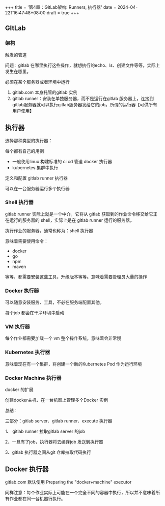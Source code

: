 +++
title = '第4章：GitLab架构: Runners, 执行器'
date = 2024-04-22T16:47:48+08:00
draft = true
+++

## GItLab

### 架构

触发的管道

问题：gitlab 在哪里执行这些操作，就想执行的echo、ls、创建文件等等，实际上发生在哪里。

必须在某个服务器或者环境中运行

1. gitlab.com 本身托管的gitlab 实例
2. gitlab runner：安装在单独服务器，而不是运行在gitlab 服务器上，连接到gitlab服务器就可以执行gitlab服务器发给它的job。所谓的运行器【可供所有用户使用】



## 执行器

选择那种类型的执行器：

每个都有自己的用例

+ 一般使用linux 构建标准的 ci cd 管道 docker 执行器
+ kubernetes 集群中执行

定义和配置 gitlab runner 执行器

 可以在一台服务器运行多个执行器



### Shell 执行器

gitlab runner 实际上就是一个中介，它将从 gitlab 获取到的作业命令移交给它正在运行的服务器的 shell，实际上是在 gitlab runner 运行的服务器。

执行作业的服务器，通常也称为：shell 执行器 

意味着需要使用命令：

+ docker
+ go
+ npm
+ maven

等等，都需要安装这些工具，升级版本等等。意味着需要管理员大量的操作



### Docker 执行器

可以随意安装服务、工具，不必在服务端配置其他。

每个job 都会在干净环境中启动



### VM 执行器

每个作业都需要加载一个 vm 整个操作系统，意味着会非常慢



### Kubernetes 执行器

意味着现在有一个集群，将创建一个新的Kubernetes Pod 作为运行环境



### Docker Machine 执行器

docker 的扩展

创建docker主机，在一台机器上管理多个Docker 实例



总结：

三部分：gitlab server、gitlab runner、execute 执行器

1、 gitlab runner 拉取gitlab server 的job

2、一旦有了job，执行器将去编译job 发送到执行器

3、gitlab 执行器之间从git 仓库拉取代码执行 





## Docker 执行器

gitlab.com 默认使用 Preparing the "docker+machine" executor

同样注意：每个作业实际上可能在一个完全不同的容器中执行，所以并不意味着所有作业都在同一台机器行执行。
